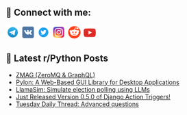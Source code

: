 ## 🔎 Connect with me:
[<img src="https://github.com/bullbesh/bullbesh/blob/main/images/Telegram.png" width="32" height="32" />](https://t.me/bullbesh)
[<img src="https://github.com/bullbesh/bullbesh/blob/main/images/VK.png" width="32" height="32" />](https://vk.com/bullbesh)
[<img src="https://github.com/bullbesh/bullbesh/blob/main/images/Twitter.png" width="32" height="32" />](https://twitter.com/bullbesh1)
[<img src="https://github.com/bullbesh/bullbesh/blob/main/images/Instagram.png" width="32" height="32" />](https://www.instagram.com/bullbesh)
[<img src="https://github.com/bullbesh/bullbesh/blob/main/images/Reddit.png" width="32" height="32" />](https://www.reddit.com/user/bullbesh)
[<img src="https://github.com/bullbesh/bullbesh/blob/main/images/YouTube.png" width="32" height="32" />](https://www.youtube.com/channel/UCtfjRs6uzgq5mfm8S06WTcg)

## 📕 Latest r/Python Posts
<!-- BLOG-POST-LIST:START -->
- [ZMAG &lpar;ZeroMQ &amp; GraphQL&rpar;](https://www.reddit.com/r/Python/comments/1fyu9v6/zmag_zeromq_graphql/)
- [Pylon: A Web-Based GUI Library for Desktop Applications](https://www.reddit.com/r/Python/comments/1fysjpn/pylon_a_webbased_gui_library_for_desktop/)
- [LlamaSim: Simulate election polling using LLMs](https://www.reddit.com/r/Python/comments/1fynpq7/llamasim_simulate_election_polling_using_llms/)
- [Just Released Version 0.5.0 of Django Action Triggers!](https://www.reddit.com/r/Python/comments/1fyn04j/just_released_version_050_of_django_action/)
- [Tuesday Daily Thread: Advanced questions](https://www.reddit.com/r/Python/comments/1fymjo9/tuesday_daily_thread_advanced_questions/)
<!-- BLOG-POST-LIST:END -->
